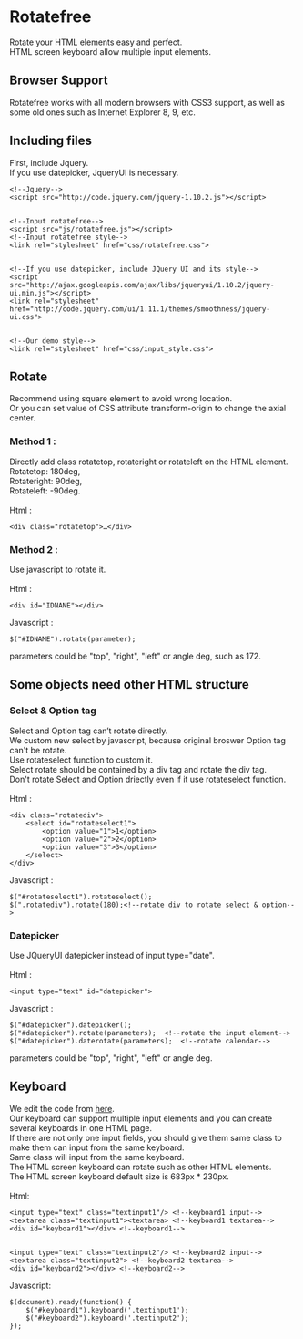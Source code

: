 Rotatefree
==============================
Rotate your HTML elements easy and perfect.<br>
HTML screen keyboard allow multiple input elements.

Browser Support
------------------------------
Rotatefree works with all modern browsers with CSS3 support, as well as some old ones such as Internet Explorer 8, 9, etc.

Including files 
------------------------------
First, include Jquery.<br>
If you use datepicker, JqueryUI is necessary.

    <!--Jquery-->
    <script src="http://code.jquery.com/jquery-1.10.2.js"></script>


    <!--Input rotatefree-->
    <script src="js/rotatefree.js"></script>
    <!--Input rotatefree style-->
    <link rel="stylesheet" href="css/rotatefree.css">


    <!--If you use datepicker, include JQuery UI and its style-->
    <script src="http://ajax.googleapis.com/ajax/libs/jqueryui/1.10.2/jquery-ui.min.js"></script>
    <link rel="stylesheet" href="http://code.jquery.com/ui/1.11.1/themes/smoothness/jquery-ui.css">


    <!--Our demo style-->
    <link rel="stylesheet" href="css/input_style.css">

Rotate
------------------------------
Recommend using square element to avoid wrong location.<br>
Or you can set value of CSS attribute transform-origin to change the axial center.

### Method 1 :
Directly add class rotatetop, rotateright or rotateleft on the HTML element.<br>
Rotatetop: 180deg,<br>
Rotateright: 90deg,<br>
Rotateleft: -90deg.<br>
<br>
Html :

    <div class="rotatetop">…</div>

### Method 2 : 
Use javascript to rotate it.<br>
<br>
Html :

    <div id="IDNANE"></div>
Javascript :

    $("#IDNAME").rotate(parameter);

parameters could be "top", "right", "left" or angle deg, such as 172.

Some objects need other HTML structure
-----------------------------------------
### Select & Option tag 
Select and Option tag can’t rotate directly.<br>
We custom new select by javascript, because original broswer Option tag can't be rotate.<br>
Use rotateselect function to custom it.<br>
Select rotate should be contained by a div tag and rotate the div tag.<br>
Don't rotate Select and Option driectly even if it use rotateselect function.<br>
<br>
Html :

    <div class="rotatediv">
        <select id="rotateselect1">
    		<option value="1">1</option>
    		<option value="2">2</option>
    		<option value="3">3</option>
    	</select>
    </div>
Javascript :

    $("#rotateselect1").rotateselect();
    $(".rotatediv").rotate(180);<!--rotate div to rotate select & option-->

### Datepicker 
Use JQueryUI datepicker instead of input type="date".<br>
<br>
Html :

    <input type="text" id="datepicker">
Javascript :

    $("#datepicker").datepicker();
    $("#datepicker").rotate(parameters);  <!--rotate the input element-->
    $("#datepicker").daterotate(parameters);  <!--rotate calendar-->

parameters could be "top", "right", "left" or angle deg.

Keyboard
----------------------------------------
We edit the code from <a href="http://code.tutsplus.com/tutorials/creating-a-keyboard-with-css-and-jquery--net-5774">here</a>.<br>
Our keyboard can support multiple input elements and you can create several keyboards in one HTML page.<br>
If there are not only one input fields, you should give them same class to make them can input from the same keyboard.<br>
Same class will input from the same keyboard.<br>
The HTML screen keyboard can rotate such as other HTML elements.<br>
The HTML screen keyboard default size is 683px * 230px.<br>
<br>
Html:

    <input type="text" class="textinput1"/> <!--keyboard1 input-->
    <textarea class="textinput1"><textarea> <!--keyboard1 textarea-->
    <div id="keyboard1"></div> <!--keyboard1-->


    <input type="text" class="textinput2"/> <!--keyboard2 input-->
    <textarea class="textinput2"> <!--keyboard2 textarea-->
    <div id="keyboard2"></div> <!--keyboard2-->
Javascript:

    $(document).ready(function() {
        $("#keyboard1").keyboard('.textinput1');
        $("#keyboard2").keyboard('.textinput2');
    });
